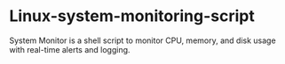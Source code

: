 # Linux-system-monitoring-script
System Monitor is a shell script to monitor CPU, memory, and disk usage with real-time alerts and logging.
